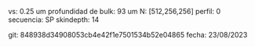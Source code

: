 vs: 			0.25 um
profundidad de bulk:	93 um
N:			[512,256,256]
perfil:			0
secuencia:		SP
skindepth:		14

git:			848938d34908053cb4e42f1e7501534b52e04865
fecha:			23/08/2023

